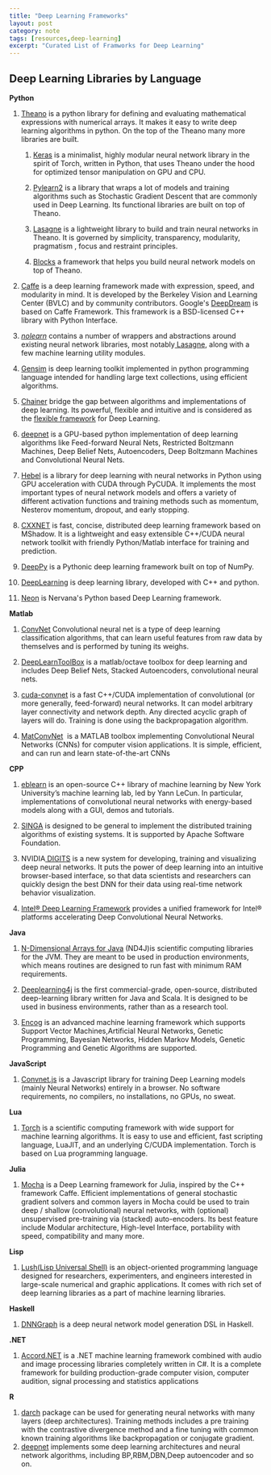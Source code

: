 ```yaml
---
title: "Deep Learning Frameworks"
layout: post
category: note
tags: [resources,deep-learning]
excerpt: "Curated List of Framworks for Deep Learning"
---
```



## Deep Learning Libraries by Language

<div class="entry-content">
	      <p dir="ltr"><strong>Python</strong></p><ol><li dir="ltr"><p dir="ltr"><a href="http://deeplearning.net/software/theano">Theano</a> is a python library for defining and evaluating mathematical expressions with numerical arrays. It makes it easy to write deep learning algorithms in python. On the top of the Theano many more libraries are built.</p><ol><li dir="ltr"><p dir="ltr"><a href="http://keras.io/">Keras</a> is a minimalist, highly modular neural network library in the spirit of Torch, written in Python, that uses Theano under the hood for optimized tensor manipulation on GPU and CPU.</p></li><li dir="ltr"><p dir="ltr"><a href="http://deeplearning.net/software/pylearn2/">Pylearn2</a> is a library that wraps a lot of models and training algorithms such as Stochastic Gradient Descent that are commonly used in Deep Learning. Its functional libraries are built on top of Theano. </p></li><li dir="ltr"><p dir="ltr"><a href="https://github.com/Lasagne/Lasagne">Lasagne</a> is a lightweight library to build and train neural networks in Theano. It is governed by simplicity, transparency, modularity, pragmatism , focus and restraint principles.</p></li><li dir="ltr"><p dir="ltr"><a href="https://github.com/mila-udem/blocks">Blocks</a> a framework that helps you build neural network models on top of Theano.</p></li></ol></li><li dir="ltr"><p dir="ltr"><a href="http://caffe.berkeleyvision.org/">Caffe</a> is a deep learning framework made with expression, speed, and modularity in mind. It is developed by the Berkeley Vision and Learning Center (BVLC) and by community contributors. Google's <a href="http://venturebeat.com/2015/07/01/google-open-sources-its-software-for-making-trippy-images-with-deep-learning/">DeepDream</a> is based on Caffe Framework. This framework is a BSD-licensed C++ library with Python Interface.</p></li><li dir="ltr"><p dir="ltr"><a href="https://github.com/dnouri/nolearn"><em>nolearn</em></a> contains a number of wrappers and abstractions around existing neural network libraries, most notably<a href="http://lasagne.readthedocs.org/"> Lasagne</a>, along with a few machine learning utility modules.</p></li><li dir="ltr"><p dir="ltr"><a href="http://radimrehurek.com/gensim/">Gensim</a> is deep learning toolkit implemented in python programming language intended for handling large text collections, using efficient algorithms.</p></li><li dir="ltr"><p dir="ltr"><a href="http://chainer.org/">Chainer</a> bridge the gap between algorithms and implementations of deep learning. Its powerful, flexible and intuitive and is considered as the <a href="http://www.slideshare.net/beam2d/introduction-to-chainer-a-flexible-framework-for-deep-learning">flexible framework</a> for Deep Learning. </p></li><li dir="ltr"><p dir="ltr"><a href="https://github.com/nitishsrivastava/deepnet">deepnet</a> is a GPU-based python implementation of deep learning algorithms like Feed-forward Neural Nets, Restricted Boltzmann Machines, Deep Belief Nets, Autoencoders, Deep Boltzmann Machines and Convolutional Neural Nets.</p></li><li dir="ltr"><p dir="ltr"><a href="https://github.com/hannes-brt/hebel">Hebel</a> is a library for deep learning with neural networks in Python using GPU acceleration with CUDA through PyCUDA. It implements the most important types of neural network models and offers a variety of different activation functions and training methods such as momentum, Nesterov momentum, dropout, and early stopping.</p></li><li dir="ltr"><p dir="ltr"><a href="https://github.com/dmlc/cxxnet">CXXNET</a> is fast, concise, distributed deep learning framework based on MShadow. It is a lightweight and easy extensible C++/CUDA neural network toolkit with friendly Python/Matlab interface for training and prediction.</p></li><li dir="ltr"><p dir="ltr"><a href="https://github.com/andersbll/deeppy">DeepPy</a> is a Pythonic deep learning framework built on top of NumPy.</p></li><li dir="ltr"><p dir="ltr"><a href="https://github.com/vishwa-raman/DeepLearning">DeepLearning</a> is deep learning library, developed with C++ and python.</p></li><li dir="ltr"><p dir="ltr"><a href="https://github.com/NervanaSystems/neon">Neon</a> is Nervana's Python based Deep Learning framework.</p></li></ol><p dir="ltr"><strong>Matlab</strong></p><ol><li dir="ltr"><p dir="ltr"><a href="https://github.com/sdemyanov/ConvNet">ConvNet</a> Convolutional neural net is a type of deep learning classification algorithms, that can learn useful features from raw data by themselves and is performed by tuning its weighs. </p></li><li dir="ltr"><p dir="ltr"><a href="https://github.com/rasmusbergpalm/DeepLearnToolbox">DeepLearnToolBox</a> is a matlab/octave toolbox for deep learning and includes Deep Belief Nets, Stacked Autoencoders, convolutional neural nets.</p></li><li dir="ltr"><p dir="ltr"><a href="https://code.google.com/p/cuda-convnet/">cuda-convnet</a> is a fast C++/CUDA implementation of convolutional (or more generally, feed-forward) neural networks. It can model arbitrary layer connectivity and network depth. Any directed acyclic graph of layers will do. Training is done using the backpropagation algorithm.</p></li><li dir="ltr"><p dir="ltr"><span><a href="http://www.vlfeat.org/matconvnet/" title="MatConvNet">MatConvNet</a> &#160;</span><span>is a MATLAB toolbox implementing Convolutional Neural Networks (CNNs) for computer vision applications. It is simple, efficient, and can run and learn state-of-the-art CNNs</span></p></li></ol><p dir="ltr"><strong>CPP</strong></p><ol><li dir="ltr"><p dir="ltr"><a href="http://eblearn.sourceforge.net/index.shtml">eblearn</a> is an open-source C++ library of machine learning by New York University’s machine learning lab, led by Yann LeCun. In particular, implementations of convolutional neural networks with energy-based models along with a GUI, demos and tutorials.</p></li><li dir="ltr"><p dir="ltr"><a href="http://www.comp.nus.edu.sg/~dbsystem/singa/">SINGA</a> is designed to be general to implement the distributed training algorithms of existing systems. It is supported by Apache Software Foundation.</p></li><li dir="ltr"><p dir="ltr">NVIDIA<a href="https://developer.nvidia.com/digits"> DIGITS</a> is a new system for developing, training and visualizing deep neural networks. It puts the power of deep learning into an intuitive browser-based interface, so that data scientists and researchers can quickly design the best DNN for their data using real-time network behavior visualization. </p></li><li dir="ltr"><p dir="ltr"><a href="https://01.org/intel-deep-learning-framework">Intel® Deep Learning Framework</a> provides a unified framework for Intel® platforms accelerating Deep Convolutional Neural Networks.</p></li></ol><p dir="ltr"><strong>Java</strong></p><ol><li dir="ltr"><p dir="ltr"><a href="http://nd4j.org/">N-Dimensional Arrays for Java</a> (ND4J)is scientific computing libraries for the JVM. They are meant to be used in production environments, which means routines are designed to run fast with minimum RAM requirements.</p></li><li dir="ltr"><p dir="ltr"><a href="http://deeplearning4j.org/">Deeplearning4j</a> is the first commercial-grade, open-source, distributed deep-learning library written for Java and Scala. It is designed to be used in business environments, rather than as a research tool.</p></li><li dir="ltr"><p dir="ltr"><a href="http://www.heatonresearch.com/encog">Encog</a> is an advanced machine learning framework which supports Support Vector Machines,Artificial Neural Networks, Genetic Programming, Bayesian Networks, Hidden Markov Models, Genetic Programming and Genetic Algorithms are supported.</p></li></ol><p dir="ltr"><strong>JavaScript</strong></p><ol><li dir="ltr"><p dir="ltr"><a href="http://cs.stanford.edu/people/karpathy/convnetjs/">Convnet.js</a> is a Javascript library for training Deep Learning models (mainly Neural Networks) entirely in a browser. No software requirements, no compilers, no installations, no GPUs, no sweat. </p></li></ol><p dir="ltr"><strong>Lua</strong></p><ol><li dir="ltr"><p dir="ltr"><a href="http://torch.ch/">Torch</a> is a scientific computing framework with wide support for machine learning algorithms. It is easy to use and efficient, fast scripting language, LuaJIT, and an underlying C/CUDA implementation. Torch is based on Lua programming language.</p></li></ol><p dir="ltr"><strong>Julia</strong></p><ol><li dir="ltr"><p dir="ltr"><a href="https://github.com/pluskid/Mocha.jl">Mocha</a> is a Deep Learning framework for Julia, inspired by the C++ framework Caffe. Efficient implementations of general stochastic gradient solvers and common layers in Mocha could be used to train deep / shallow (convolutional) neural networks, with (optional) unsupervised pre-training via (stacked) auto-encoders. Its best feature include Modular architecture, High-level Interface, portability with speed, compatibility and many more.</p></li></ol><p dir="ltr"><strong>Lisp</strong></p><ol><li dir="ltr"><p dir="ltr"><a href="http://lush.sourceforge.net/">Lush(Lisp Universal Shell)</a> is an object-oriented programming language designed for researchers, experimenters, and engineers interested in large-scale numerical and graphic applications. It comes with rich set of deep learning libraries as a part of machine learning libraries. </p></li></ol><p dir="ltr"><strong>Haskell</strong></p><ol><li dir="ltr"><p dir="ltr"><a href="https://github.com/ajtulloch/dnngraph">DNNGraph</a> is a deep neural network model generation DSL in Haskell.</p></li></ol><p><strong>.NET</strong></p><ol><li><span><a href="http://accord-framework.net/" title="Accord.NET">Accord.NET</a> is a .NET machine learning framework combined with audio and image processing libraries completely written in C#. It is a complete framework for building production-grade computer vision, computer audition, signal processing and statistics applications</span></li></ol><p><strong>R</strong></p><ol><li><span><a href="http://cran.um.ac.ir/web/packages/darch/index.html" title="darch">darch</a> package can be used for generating neural networks with many layers (deep architectures). Training methods includes a pre training with the contrastive divergence method and a fine tuning with common known training algorithms like backpropagation or conjugate gradient.</span></li><li><a href="https://cran.r-project.org/web/packages/deepnet/index.html" title="deepnet">deepnet</a> implements some deep learning architectures and neural network algorithms, including BP,RBM,DBN,Deep autoencoder and so on.</li></ol>
	    </div>
